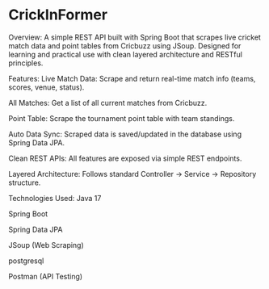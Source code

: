 # CrickInFormer
 Overview:
 A simple REST API built with Spring Boot that scrapes live cricket match data and point tables from Cricbuzz using JSoup. Designed for learning and practical use with clean layered architecture and RESTful principles.

 Features:
 Live Match Data: Scrape and return real-time match info (teams, scores, venue, status).
 
All Matches: Get a list of all current matches from Cricbuzz.

Point Table: Scrape the tournament point table with team standings.

Auto Data Sync: Scraped data is saved/updated in the database using Spring Data JPA.

Clean REST APIs: All features are exposed via simple REST endpoints.

Layered Architecture: Follows standard Controller → Service → Repository structure.

Technologies Used:
Java 17

Spring Boot

Spring Data JPA

JSoup (Web Scraping)

postgresql

Postman (API Testing)



